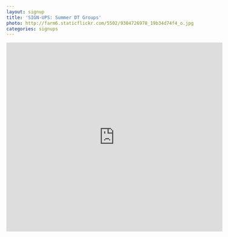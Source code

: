 ```yaml
---
layout: signup
title: 'SIGN-UPS: Summer DT Groups'
photo: http://farm6.staticflickr.com/5502/9304726978_19b34d74f4_o.jpg
categories: signups
---
```


<iframe width="570" height="500" src="https://docs.google.com/forms/d/1aHXNch1mwf7l6DxvvWubDIFOdQHHApGG83ZoSRtesQ0/viewform?embedded=true" frameborder="0" marginheight="0" marginwidth="0"></iframe>
